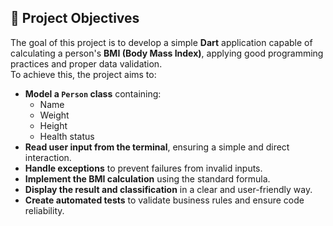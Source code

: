 ## 🎯 Project Objectives

The goal of this project is to develop a simple **Dart** application capable of calculating a person's **BMI (Body Mass Index)**, applying good programming practices and proper data validation.  
To achieve this, the project aims to:

- **Model a `Person` class** containing:
  - Name
  - Weight
  - Height
  - Health status
- **Read user input from the terminal**, ensuring a simple and direct interaction.
- **Handle exceptions** to prevent failures from invalid inputs.
- **Implement the BMI calculation** using the standard formula.
- **Display the result and classification** in a clear and user-friendly way.
- **Create automated tests** to validate business rules and ensure code reliability.
